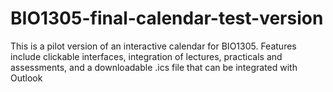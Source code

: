 # BIO1305-final-calendar-test-version
This is a pilot version of an interactive calendar for BIO1305. Features include clickable interfaces, integration of lectures, practicals and assessments, and a downloadable .ics file that can be integrated with Outlook
